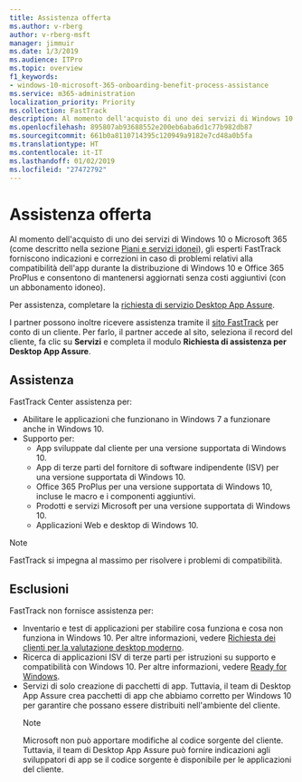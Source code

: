 ```yaml
---
title: Assistenza offerta
ms.author: v-rberg
author: v-rberg-msft
manager: jimmuir
ms.date: 1/3/2019
ms.audience: ITPro
ms.topic: overview
f1_keywords:
- windows-10-microsoft-365-onboarding-benefit-process-assistance
ms.service: m365-administration
localization_priority: Priority
ms.collection: FastTrack
description: Al momento dell'acquisto di uno dei servizi di Windows 10 o Microsoft 365, gli esperti FastTrack forniscono indicazioni e correzioni per la distribuzione di Windows 10 e Office 365 ProPlus e consentono di mantenersi aggiornati senza costi aggiuntivi (con un abbonamento idoneo).
ms.openlocfilehash: 895807ab93688552e200eb6aba6d1c77b982db87
ms.sourcegitcommit: 661b0a8110714395c120949a9182e7cd48a0b5fa
ms.translationtype: HT
ms.contentlocale: it-IT
ms.lasthandoff: 01/02/2019
ms.locfileid: "27472792"
---
```

# <a name="assistance-offered"></a>Assistenza offerta  

Al momento dell'acquisto di uno dei servizi di Windows 10 o Microsoft 365 (come descritto nella sezione [Piani e servizi idonei](M365-eligible-services-and-plans.md)), gli esperti FastTrack forniscono indicazioni e correzioni in caso di problemi relativi alla compatibilità dell'app durante la distribuzione di Windows 10 e Office 365 ProPlus e consentono di mantenersi aggiornati senza costi aggiuntivi (con un abbonamento idoneo).

Per assistenza, completare la [richiesta di servizio Desktop App Assure](https://go.microsoft.com/fwlink/?linkid=2022721).

I partner possono inoltre ricevere assistenza tramite il [sito FastTrack](https://go.microsoft.com/fwlink/?linkid=780698) per conto di un cliente. Per farlo, il partner accede al sito, seleziona il record del cliente, fa clic su **Servizi** e completa il modulo **Richiesta di assistenza per Desktop App Assure**.

## <a name="assistance"></a>Assistenza

FastTrack Center assistenza per:
- Abilitare le applicazioni che funzionano in Windows 7 a funzionare anche in Windows 10.
- Supporto per:
    - App sviluppate dal cliente per una versione supportata di Windows 10.
    - App di terze parti del fornitore di software indipendente (ISV) per una versione supportata di Windows 10.
    - Office 365 ProPlus per una versione supportata di Windows 10, incluse le macro e i componenti aggiuntivi.
    - Prodotti e servizi Microsoft per una versione supportata di Windows 10.
    - Applicazioni Web e desktop di Windows 10.
> [!NOTE]
> FastTrack si impegna al massimo per risolvere i problemi di compatibilità. 

## <a name="out-of-scope"></a>Esclusioni

FastTrack non fornisce assistenza per:
- Inventario e test di applicazioni per stabilire cosa funziona e cosa non funziona in Windows 10. Per altre informazioni, vedere [Richiesta dei clienti per la valutazione desktop moderno](https://go.microsoft.com/fwlink/?linkid=2053818).
- Ricerca di applicazioni ISV di terze parti per istruzioni su supporto e compatibilità con Windows 10. Per altre informazioni, vedere [Ready for Windows](https://go.microsoft.com/fwlink/?linkid=2054580).
- Servizi di solo creazione di pacchetti di app. Tuttavia, il team di Desktop App Assure crea pacchetti di app che abbiamo corretto per Windows 10 per garantire che possano essere distribuiti nell'ambiente del cliente.
    > [!NOTE]
    > Microsoft non può apportare modifiche al codice sorgente del cliente. Tuttavia, il team di Desktop App Assure può fornire indicazioni agli sviluppatori di app se il codice sorgente è disponibile per le applicazioni del cliente.



